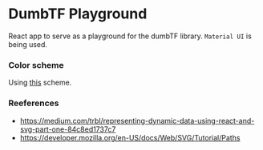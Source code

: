# DumbTF Playground

React app to serve as a playground for the dumbTF library.
`Material UI` is being used.

### Color scheme

Using [this](https://material.io/resources/color/#!/?view.left=0&view.right=0&primary.color=EEEEEE&secondary.color=546E7A) scheme.


### Reeferences
- https://medium.com/trbl/representing-dynamic-data-using-react-and-svg-part-one-84c8ed1737c7
- https://developer.mozilla.org/en-US/docs/Web/SVG/Tutorial/Paths